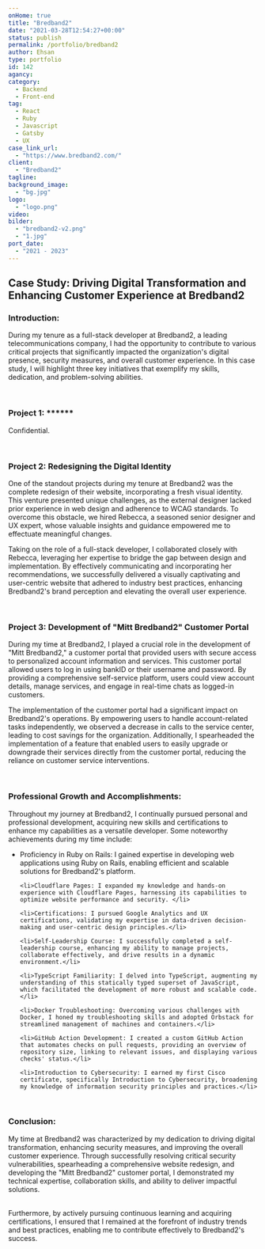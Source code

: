 ```yaml
---
onHome: true
title: "Bredband2"
date: "2021-03-28T12:54:27+00:00"
status: publish
permalink: /portfolio/bredband2
author: Ehsan
type: portfolio
id: 142
agancy:
category:
  - Backend
  - Front-end
tag:
  - React
  - Ruby
  - Javascript
  - Gatsby
  - UX
case_link_url:
  - "https://www.bredband2.com/"
client:
  - "Bredband2"
tagline:
background_image:
  - "bg.jpg"
logo:
  - "logo.png"
video:
bilder:
  - "bredband2-v2.png"
  - "1.jpg"
port_date:
  - "2021 - 2023"
---
```


<h2> Case Study: Driving Digital Transformation and Enhancing Customer Experience at Bredband2</h2>

<h3>Introduction: </h3>

<p>During my tenure as a full-stack developer at Bredband2, a leading telecommunications company, I had the opportunity to contribute to various critical projects that significantly impacted the organization's digital presence, security measures, and overall customer experience. In this case study, I will highlight three key initiatives that exemplify my skills, dedication, and problem-solving abilities. </p>

<br />
<h3> Project 1: ****** </h3>
<p>Confidential.</p>

<br />
<h3>Project 2: Redesigning the Digital Identity </h3>

<p>One of the standout projects during my tenure at Bredband2 was the complete redesign of their website, incorporating a fresh visual identity. This venture presented unique challenges, as the external designer lacked prior experience in web design and adherence to WCAG standards. To overcome this obstacle, we hired Rebecca, a seasoned senior designer and UX expert, whose valuable insights and guidance empowered me to effectuate meaningful changes.</p>

<p>Taking on the role of a full-stack developer, I collaborated closely with Rebecca, leveraging her expertise to bridge the gap between design and implementation. By effectively communicating and incorporating her recommendations, we successfully delivered a visually captivating and user-centric website that adhered to industry best practices, enhancing Bredband2's brand perception and elevating the overall user experience.</p>

<br />
<h3> Project 3: Development of "Mitt Bredband2" Customer Portal </h3>

<p>During my time at Bredband2, I played a crucial role in the development of "Mitt Bredband2," a customer portal that provided users with secure access to personalized account information and services. This customer portal allowed users to log in using bankID or their username and password. By providing a comprehensive self-service platform, users could view account details, manage services, and engage in real-time chats as logged-in customers.</p>

<p>The implementation of the customer portal had a significant impact on Bredband2's operations. By empowering users to handle account-related tasks independently, we observed a decrease in calls to the service center, leading to cost savings for the organization. Additionally, I spearheaded the implementation of a feature that enabled users to easily upgrade or downgrade their services directly from the customer portal, reducing the reliance on customer service interventions.</p>

<br />
<h3>Professional Growth and Accomplishments:</h3>

<p> Throughout my journey at Bredband2, I continually pursued personal and professional development, acquiring new skills and certifications to enhance my capabilities as a versatile developer. Some noteworthy achievements during my time include:</p>

<ul>
    <li>Proficiency in Ruby on Rails: I gained expertise in developing web applications using Ruby on Rails, enabling efficient and scalable solutions for Bredband2's platform.</li>

    <li>Cloudflare Pages: I expanded my knowledge and hands-on experience with Cloudflare Pages, harnessing its capabilities to optimize website performance and security. </li>

    <li>Certifications: I pursued Google Analytics and UX certifications, validating my expertise in data-driven decision-making and user-centric design principles.</li>

    <li>Self-Leadership Course: I successfully completed a self-leadership course, enhancing my ability to manage projects, collaborate effectively, and drive results in a dynamic environment.</li>

    <li>TypeScript Familiarity: I delved into TypeScript, augmenting my understanding of this statically typed superset of JavaScript, which facilitated the development of more robust and scalable code.</li>

    <li>Docker Troubleshooting: Overcoming various challenges with Docker, I honed my troubleshooting skills and adopted Orbstack for streamlined management of machines and containers.</li>

    <li>GitHub Action Development: I created a custom GitHub Action that automates checks on pull requests, providing an overview of repository size, linking to relevant issues, and displaying various checks' status.</li>

    <li>Introduction to Cybersecurity: I earned my first Cisco certificate, specifically Introduction to Cybersecurity, broadening my knowledge of information security principles and practices.</li>

</ul>
<br />
<h3>Conclusion:</h3>

<p>
My time at Bredband2 was characterized by my dedication to driving digital transformation, enhancing security measures, and improving the overall customer experience. Through successfully resolving critical security vulnerabilities, spearheading a comprehensive website redesign, and developing the "Mitt Bredband2" customer portal, I demonstrated my technical expertise, collaboration skills, and ability to deliver impactful solutions.<br /><br />

Furthermore, by actively pursuing continuous learning and acquiring certifications, I ensured that I remained at the forefront of industry trends and best practices, enabling me to contribute effectively to Bredband2's success.</p>
